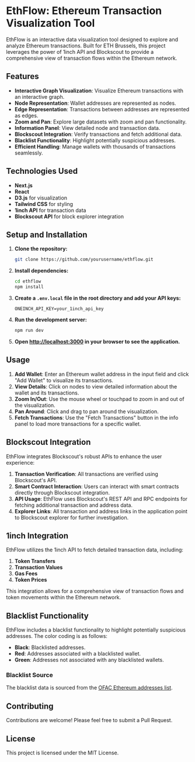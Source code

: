 # EthFlow: Ethereum Transaction Visualization Tool

EthFlow is an interactive data visualization tool designed to explore and analyze Ethereum transactions. Built for ETH Brussels, this project leverages the power of 1inch API and Blockscout to provide a comprehensive view of transaction flows within the Ethereum network.

## Features

- **Interactive Graph Visualization**: Visualize Ethereum transactions with an interactive graph.
- **Node Representation**: Wallet addresses are represented as nodes.
- **Edge Representation**: Transactions between addresses are represented as edges.
- **Zoom and Pan**: Explore large datasets with zoom and pan functionality.
- **Information Panel**: View detailed node and transaction data.
- **Blockscout Integration**: Verify transactions and fetch additional data.
- **Blacklist Functionality**: Highlight potentially suspicious addresses.
- **Efficient Handling**: Manage wallets with thousands of transactions seamlessly.

## Technologies Used

- **Next.js**
- **React**
- **D3.js** for visualization
- **Tailwind CSS** for styling
- **1inch API** for transaction data
- **Blockscout API** for block explorer integration

## Setup and Installation

1. **Clone the repository:**
   ```bash
   git clone https://github.com/yourusername/ethflow.git
   ```

2. **Install dependencies:**
   ```bash
   cd ethflow
   npm install
   ```

3. **Create a `.env.local` file in the root directory and add your API keys:**
   ```env
   ONEINCH_API_KEY=your_1inch_api_key
   ```

4. **Run the development server:**
   ```bash
   npm run dev
   ```

5. **Open [http://localhost:3000](http://localhost:3000) in your browser to see the application.**

## Usage

1. **Add Wallet**: Enter an Ethereum wallet address in the input field and click "Add Wallet" to visualize its transactions.
2. **View Details**: Click on nodes to view detailed information about the wallet and its transactions.
3. **Zoom In/Out**: Use the mouse wheel or touchpad to zoom in and out of the visualization.
4. **Pan Around**: Click and drag to pan around the visualization.
5. **Fetch Transactions**: Use the "Fetch Transactions" button in the info panel to load more transactions for a specific wallet.

## Blockscout Integration

EthFlow integrates Blockscout's robust APIs to enhance the user experience:

1. **Transaction Verification**: All transactions are verified using Blockscout's API.
2. **Smart Contract Interaction**: Users can interact with smart contracts directly through Blockscout integration.
3. **API Usage**: EthFlow uses Blockscout's REST API and RPC endpoints for fetching additional transaction and address data.
4. **Explorer Links**: All transaction and address links in the application point to Blockscout explorer for further investigation.

## 1inch Integration

EthFlow utilizes the 1inch API to fetch detailed transaction data, including:

1. **Token Transfers**
2. **Transaction Values**
3. **Gas Fees**
4. **Token Prices**

This integration allows for a comprehensive view of transaction flows and token movements within the Ethereum network.

## Blacklist Functionality

EthFlow includes a blacklist functionality to highlight potentially suspicious addresses. The color coding is as follows:

- **Black**: Blacklisted addresses.
- **Red**: Addresses associated with a blacklisted wallet.
- **Green**: Addresses not associated with any blacklisted wallets.

### Blacklist Source

The blacklist data is sourced from the [OFAC Ethereum addresses list](https://github.com/ultrasoundmoney/ofac-ethereum-addresses/blob/main/data.csv).

## Contributing

Contributions are welcome! Please feel free to submit a Pull Request.

## License

This project is licensed under the MIT License.